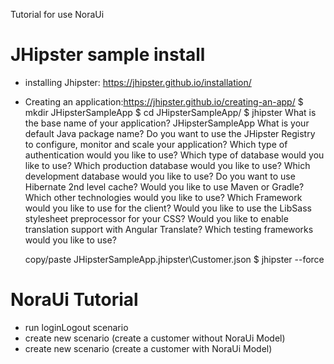 Tutorial for use NoraUi

# JHipster sample install

* installing Jhipster: https://jhipster.github.io/installation/
* Creating an application:https://jhipster.github.io/creating-an-app/
    $ mkdir JHipsterSampleApp
    $ cd JHipsterSampleApp/
    $ jhipster
    What is the base name of your application? JHipsterSampleApp
    What is your default Java package name?
    Do you want to use the JHipster Registry to configure, monitor and scale your application?
    Which type of authentication would you like to use?
    Which type of database would you like to use?
    Which production database would you like to use?
    Which development database would you like to use?
    Do you want to use Hibernate 2nd level cache?
    Would you like to use Maven or Gradle?
    Which other technologies would you like to use?
    Which Framework would you like to use for the client?
    Would you like to use the LibSass stylesheet preprocessor for your CSS?
    Would you like to enable translation support with Angular Translate?
    Which testing frameworks would you like to use?
    
    copy/paste JHipsterSampleApp\.jhipster\Customer.json
    $ jhipster --force

# NoraUi Tutorial

* run loginLogout scenario
* create new scenario (create a customer without NoraUi Model)
* create new scenario (create a customer with NoraUi Model)
